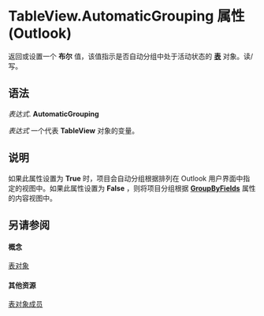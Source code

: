 
# TableView.AutomaticGrouping 属性 (Outlook)

返回或设置一个 **布尔** 值，该值指示是否自动分组中处于活动状态的 **[表](026e27f8-1655-060d-e8cc-87eaaf4f1510.md)** 对象。读/写。


## 语法

 _表达式_. **AutomaticGrouping**

 _表达式_ 一个代表 **TableView** 对象的变量。


## 说明

如果此属性设置为 **True** 时，项目会自动分组根据排列在 Outlook 用户界面中指定的视图中。如果此属性设置为 **False** ，则将项目分组根据 **[GroupByFields](42071d7b-0e41-c959-cb54-c49307d22a87.md)** 属性的内容视图中。


## 另请参阅


#### 概念


[表对象](026e27f8-1655-060d-e8cc-87eaaf4f1510.md)
#### 其他资源


[表对象成员](2cc17ec6-12cf-d335-9370-d3922b45510e.md)